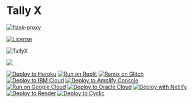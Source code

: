 <h1>Tally X</h1>

[![flask-proxy](https://github-readme-stats.vercel.app/api/pin/?username=PurePro4561&repo=purepro4561.github.io&theme=dark)](https://github.com/TallyX/TallyX.github.io)<br/>

<a href="https://github.com/TallyX/TallyX.github.io/LICENSE"><img src="https://img.shields.io/github/license/PurePro4561/TallyX.github.io.svg?style=flat" alt="License"></a>

<p align="left"> 
  <img src="https://komarev.com/ghpvc/?username=TallyX&label=Profile Visitors&color=001eff&style=flat" alt="TallyX" />
  

<a href="https://hits.seeyoufarm.com"><img src="https://hits.seeyoufarm.com/api/count/incr/badge.svg?url=https%3A%2F%2Fgithub.com%2FPurePro4561%2FTallyX.github.io&count_bg=%2300EEFF&title_bg=%23000000&icon=&icon_color=%23000000&title=hits&edge_flat=false"/></a>

[![Deploy to Heroku](https://binbashbanana.github.io/deploy-buttons/buttons/remade/heroku.svg)](https://heroku.com/deploy/?template=https://github.com/TallyX/TallyX.github.io)
[![Run on Replit](https://binbashbanana.github.io/deploy-buttons/buttons/remade/replit.svg)](https://github.com/purepro4561/purepro4561.github.io-replit)
[![Remix on Glitch](https://binbashbanana.github.io/deploy-buttons/buttons/remade/glitch.svg)](https://glitch.com/edit/#!/import/github/purepro4561/purepro4561.github.io)
[![Deploy to IBM Cloud](https://binbashbanana.github.io/deploy-buttons/buttons/remade/ibmcloud.svg)](https://cloud.ibm.com/devops/setup/deploy?repository=https://github.com/purepro4561/purepro4561.github.io)
[![Deploy to Amplify Console](https://binbashbanana.github.io/deploy-buttons/buttons/remade/amplifyconsole.svg)](https://console.aws.amazon.com/amplify/home#/deploy?repo=https://github.com/purepro4561/purepro4561.github.io)
[![Run on Google Cloud](https://binbashbanana.github.io/deploy-buttons/buttons/remade/googlecloud.svg)](https://deploy.cloud.run/?git_repo=https://github.com/BinBashBanana/purepro4561/purepro4561.github.io)
[![Deploy to Oracle Cloud](https://binbashbanana.github.io/deploy-buttons/buttons/remade/oraclecloud.svg)](https://cloud.oracle.com/resourcemanager/stacks/create?zipUrl=https://github.com/purepro4561/purepro4561.github.io/archive/refs/heads/main.zip)
[![Deploy with Netlify](https://binbashbanana.github.io/deploy-buttons/buttons/remade/netlify.svg)](https://app.netlify.com/start/deploy?repository=https://github.com/purepro4561/purepro4561.github.io)
[![Deploy to Render](https://binbashbanana.github.io/deploy-buttons/buttons/remade/render.svg)](https://render.com/deploy?repo=https://github.com/purepro4561/purepro4561.github.io)
[![Deploy to Cyclic](https://binbashbanana.github.io/deploy-buttons/buttons/remade/cyclic.svg)](https://app.cyclic.sh/api/app/deploy/purepro4561/purepro4561.github.io)

